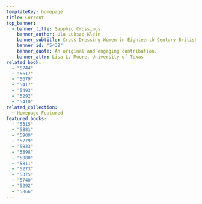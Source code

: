 ```yaml
---
templateKey: homepage
title: Current
top_banner:
  - banner_title: Sapphic Crossings
    banner_author: Ula Lukszo Klein
    banner_subtitle: Cross-Dressing Women in Eighteenth-Century British Literature
    banner_id: "5438"
    banner_quote: An original and engaging contribution.
    banner_attr: Lisa L. Moore, University of Texas
related_book:
  - "5744"
  - "5617"
  - "5679"
  - "5417"
  - "5493"
  - "5292"
  - "5410"
related_collection:
  - Homepage Featured
featured_books:
  - "5315"
  - "5881"
  - "5909"
  - "5779"
  - "5833"
  - "5898"
  - "5880"
  - "5811"
  - "5273"
  - "5375"
  - "5740"
  - "5292"
  - "5866"
---
```

